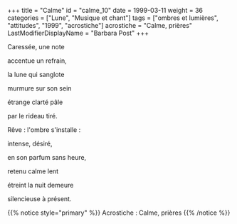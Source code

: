 +++
title = "Calme"
id = "calme_10"
date = 1999-03-11
weight = 36
categories = ["Lune", "Musique et chant"]
tags = ["ombres et lumières", "attitudes", "1999", "acrostiche"]
acrostiche = "Calme, prières"
LastModifierDisplayName = "Barbara Post"
+++

Caressée, une note

accentue un refrain,

la lune qui sanglote

murmure sur son sein

étrange clarté pâle

par le rideau tiré.

Rêve : l'ombre s'installe :

intense, désiré,

en son parfum sans heure,

retenu calme lent

étreint la nuit demeure

silencieuse à présent.

{{% notice style="primary" %}}
Acrostiche : Calme, prières
{{% /notice %}}
